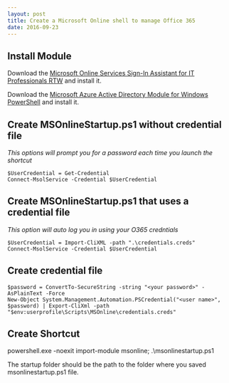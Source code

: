 ```yaml
---
layout: post
title: Create a Microsoft Online shell to manage Office 365
date: 2016-09-23
---
```


## Install Module
Download the [Microsoft Online Services Sign-In Assistant for IT Professionals RTW](https://www.microsoft.com/en-us/download/details.aspx?id=41950) and install it.

Download the [Microsoft Azure Active Directory Module for Windows PowerShell](http://connect.microsoft.com/site1164/Downloads/DownloadDetails.aspx?DownloadID=59185) and install it.


## Create MSOnlineStartup.ps1 without credential file
*This options will prompt you for a password each time you launch the shortcut*

``$UserCredential = Get-Credential``  
``Connect-MsolService -Credential $UserCredential``

## Create MSOnlineStartup.ps1 that uses a credential file
*This option will auto log you in using your O365 credntials*

``$UserCredential = Import-CliXML -path ".\credentials.creds"``  
``Connect-MsolService -Credential $UserCredential``

## Create credential file
``$password = ConvertTo-SecureString -string "<your password>" -AsPlainText -Force``  
``New-Object System.Management.Automation.PSCredential("<user name>", $password) | Export-CliXml -path "$env:userprofile\Scripts\MSOnline\credentials.creds"``

## Create Shortcut
powershell.exe -noexit import-module msonline; .\msonlinestartup.ps1

The startup folder should be the path to the folder where you saved msonlinestartup.ps1 file.

